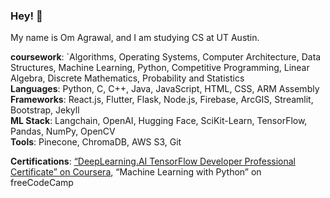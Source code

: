### Hey! 👋
My name is Om Agrawal, and I am studying CS at UT Austin.  <br>

**coursework**: `Algorithms, Operating Systems, Computer Architecture, Data Structures, Machine Learning, Python, Competitive Programming, Linear Algebra, Discrete Mathematics, Probability and Statistics <br>
**Languages**: Python, C, C++, Java, JavaScript, HTML, CSS, ARM Assembly<br>
**Frameworks**: React.js, Flutter, Flask, Node.js, Firebase, ArcGIS, Streamlit, Bootstrap, Jekyll<br>
**ML Stack**: Langchain, OpenAI, Hugging Face, SciKit-Learn, TensorFlow, Pandas, NumPy, OpenCV<br>
**Tools**: Pinecone, ChromaDB, AWS S3, Git<br>

**Certifications**: [“DeepLearning.AI TensorFlow Developer Professional Certificate” on Coursera](https://drive.google.com/file/d/1fdXHl5uYvam5Oyq3fcYQz--cadqHbL1y/view?usp=sharing), “Machine Learning with Python” on freeCodeCamp

